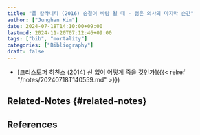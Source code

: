```yaml
---
title: "폴 칼라니티 (2016) 숨결이 바람 될 때 - 젊은 의사의 마지막 순간"
author: ["Junghan Kim"]
date: 2024-07-18T14:10:00+09:00
lastmod: 2024-11-20T07:12:46+09:00
tags: ["bib", "mortality"]
categories: ["Bibliography"]
draft: false
---
```


-   [크리스토퍼 히친스 (2014) 신 없이 어떻게 죽을 것인가]({{< relref "/notes/20240718T140559.md" >}})


## Related-Notes {#related-notes}

## References

<style>.csl-entry{text-indent: -1.5em; margin-left: 1.5em;}</style><div class="csl-bib-body">
</div>
